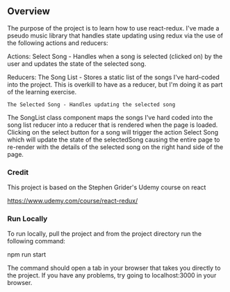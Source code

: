 ## Overview

The purpose of the project is to learn how to use react-redux. I've made a pseudo music library that handles state updating using redux via the use of the following actions and reducers:

Actions: 
    Select Song - Handles when a song is selected (clicked on) by the user and updates the state of the selected song.

Reducers: 
    The Song List - Stores a static list of the songs I've hard-coded into the project. This is overkill to have as a reducer, but I'm doing it as part of the learning exercise.
    
    The Selected Song - Handles updating the selected song 

The SongList class component maps the songs I've hard coded into the song list reducer into a reducer that is rendered when the page is loaded. Clicking on the select button for a song will trigger the action Select Song which will update the state of the selectedSong causing the entire page to re-render with the details of the selected song on the right hand side of the page.  

### Credit

This project is based on the Stephen Grider's Udemy course on react

https://www.udemy.com/course/react-redux/

### Run Locally

To run locally, pull the project and from the project directory run the following command:

npm run start

The command should open a tab in your browser that takes you directly to the project. If you have any problems, try going to localhost:3000 in your browser.